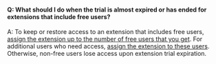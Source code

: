 #### Q:	What should I do when the trial is almost expired or has ended for extensions that include free users?

A:	To keep or restore access to an extension that includes free users, 
[assign the extension up to the number of free users that you get](/azure/devops/marketplace/assign-paid-extensions). 
For additional users who need access, [assign the extension to these users](/azure/devops/marketplace/assign-paid-extensions). Otherwise, non-free users lose access upon extension trial expiration.
